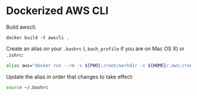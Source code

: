 # Dockerized AWS CLI

Build awscli:

```
docker build -t awscli .
```

Create an alias on your `.bashrc` (`.bash_profile` if you are on Mac OS X) or `.zshrc`:

```bash
alias aws="docker run --rm -v ${PWD}:/root/workdir -v ${HOME}/.aws:/root/.aws awscli"
```

Update the alias in order that changes to take effect:
```bash
source ~/.bashrc
```

